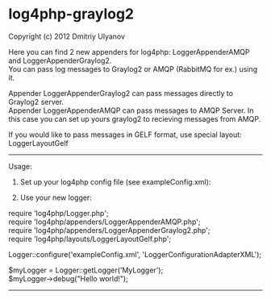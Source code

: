 log4php-graylog2
============

Copyright (c) 2012 Dmitriy Ulyanov

Here you can find 2 new appenders for log4php: LoggerAppenderAMQP and LoggerAppenderGraylog2.<br />
You can pass log messages to Graylog2 or AMQP (RabbitMQ for ex.) using it.

Appender LoggerAppenderGraylog2 can pass messages directly to Graylog2 server.<br />
Appender LoggerAppenderAMQP can pass messages to AMQP Server. In this case you can set up yours graylog2 to recieving messages from AMQP.

If you would like to pass messages in GELF format, use special layout: LoggerLayoutGelf

-----------

Usage:

1. Set up your log4php config file (see exampleConfig.xml):
	
2. Use your new logger:

require 'log4php/Logger.php';<br />
require 'log4php/appenders/LoggerAppenderAMQP.php';<br />
require 'log4php/appenders/LoggerAppenderGraylog2.php';<br />
require 'log4php/layouts/LoggerLayoutGelf.php';<br />

Logger::configure('exampleConfig.xml', 'LoggerConfigurationAdapterXML');

$myLogger = Logger::getLogger('MyLogger');<br />
$myLogger->debug("Hello world!");

-----------
